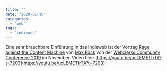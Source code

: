 ```yaml
---
title: ""
date: "2020-01-10"
categories: 
  - "web"
tags: 
  - "indieweb"
---
```


Eine sehr brauchbare Einführung in das Indieweb ist der Vortrag [Rage against the Content Machine](https://noti.st/mxb/lhMFMv/rage-against-the-content-machine "Rage against the Content Machine") von [Max Böck](https://mxb.dev/ "Max Böck - Frontend Web Developer") von der [Webclerks Community Conference 2019](https://webclerks.at/blog/recap-webclerks-conference-2019/ "Recap of Webclerks Community Conference 2019 | Webclerks Community Conference") im November. Video hier: [https://youtu.be/ucLEMETfrTA?t=7203](https://youtu.be/ucLEMETfrTA?t=7203)

